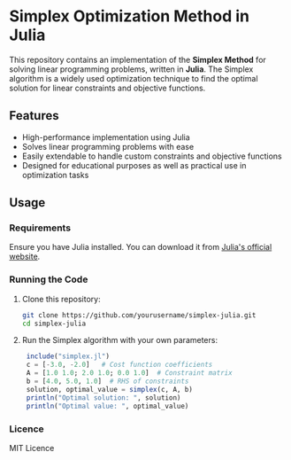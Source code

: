 # Simplex Optimization Method in Julia

This repository contains an implementation of the **Simplex Method** for solving linear programming problems, written in **Julia**. The Simplex algorithm is a widely used optimization technique to find the optimal solution for linear constraints and objective functions.

## Features

- High-performance implementation using Julia
- Solves linear programming problems with ease
- Easily extendable to handle custom constraints and objective functions
- Designed for educational purposes as well as practical use in optimization tasks

## Usage

### Requirements

Ensure you have Julia installed. You can download it from [Julia's official website](https://julialang.org/downloads/).

### Running the Code

1. Clone this repository:
   ```bash
   git clone https://github.com/yourusername/simplex-julia.git
   cd simplex-julia

2.	Run the Simplex algorithm with your own parameters:
     ```Julia
      include("simplex.jl")
      c = [-3.0, -2.0]   # Cost function coefficients
      A = [1.0 1.0; 2.0 1.0; 0.0 1.0]  # Constraint matrix
      b = [4.0, 5.0, 1.0]  # RHS of constraints
      solution, optimal_value = simplex(c, A, b)
      println("Optimal solution: ", solution)
      println("Optimal value: ", optimal_value)
     ```

### Licence
MIT Licence
  

  

